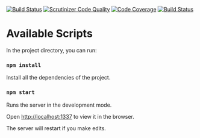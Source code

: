 [![Build Status](https://travis-ci.org/oscarLang/jsr-backend.svg?branch=master)](https://travis-ci.org/oscarLang/jsr-backend)
[![Scrutinizer Code Quality](https://scrutinizer-ci.com/g/oscarLang/jsr-backend/badges/quality-score.png?b=master)](https://scrutinizer-ci.com/g/oscarLang/jsr-backend/?branch=master)
[![Code Coverage](https://scrutinizer-ci.com/g/oscarLang/jsr-backend/badges/coverage.png?b=master)](https://scrutinizer-ci.com/g/oscarLang/jsr-backend/?branch=master)
[![Build Status](https://scrutinizer-ci.com/g/oscarLang/jsr-backend/badges/build.png?b=master)](https://scrutinizer-ci.com/g/oscarLang/jsr-backend/build-status/master)

# Available Scripts
In the project directory, you can run:

### `npm install`
Install all the dependencies of the project.

### `npm start`

Runs the server in the development mode.

Open [http://localhost:1337](http://localhost:1337) to view it in the browser.

The server will restart if you make edits.
